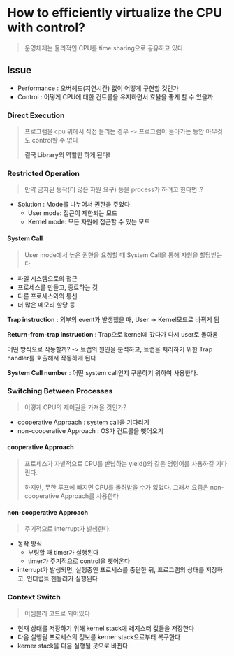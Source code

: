 # How to efficiently virtualize the CPU with control?
> 운영체제는 물리적인 CPU를 time sharing으로 공유하고 있다.

## Issue
- Performance : 오버헤드(지연시간) 없이 어떻게 구현할 것인가
- Control : 어떻게 CPU에 대한 컨트롤을 유지하면서 효율을 좋게 할 수 있을까

### Direct Execution
> 프로그램을 cpu 위에서 직접 돌리는 경우 -> 프로그램이 돌아가는 동안 아무것도 control할 수 없다
>
> __결국 Library의 역할만 하게 된다!__

### Restricted Operation
> 만약 금지된 동작(더 많은 자원 요구) 등을 process가 하려고 한다면..?

- Solution : Mode를 나누어서 권한을 주었다
  - User mode: 접근이 제한되는 모드
  - Kernel mode: 모든 자원에 접근할 수 있는 모드
 
#### System Call 
> User mode에서 높은 권한을 요청할 때 System Call을 통해 자원을 할당받는다

- 파일 시스템으로의 접근
- 프로세스를 만들고, 종료하는 것
- 다른 프로세스와의 통신
- 더 많은 메모리 할당 등

__Trap instruction__ : 외부의 event가 발생했을 때, User -> Kernel모드로 바뀌게 됨

__Return-from-trap instruction__ : Trap으로 kernel에 갔다가 다시 user로 돌아옴

어떤 방식으로 작동할까? -> 트랩의 원인을 분석하고, 트랩을 처리하기 위한 Trap handler를 호출해서 작동하게 된다

__System Call number__ : 어떤 system call인지 구분하기 위하여 사용한다.

### Switching Between Processes
> 어떻게 CPU의 제어권을 가져올 것인가?

- cooperative Approach : system call을 기다리기
- non-cooperative Approach : OS가 컨트롤을 뺏어오기

#### cooperative Approach
> 프로세스가 자발적으로 CPU를 반납하는 yield()와 같은 명령어를 사용하길 기다린다.
>
> 하지만, 무한 루프에 빠지면 CPU를 돌려받을 수가 없었다. 그래서 요즘은 non-cooperative Approach를 사용한다

#### non-cooperative Approach
> 주기적으로 interrupt가 발생한다.

- 동작 방식
  - 부팅할 때 timer가 실행된다
  - timer가 주기적으로 control을 뺏어온다
- interrupt가 발생되면, 실행중인 프로세스를 중단한 뒤, 프로그램의 상태를 저장하고, 인터럽트 핸들러가 실행된다

### Context Switch
> 어셈블리 코드로 되어있다

- 현재 상태를 저장하기 위해 kernel stack에 레지스터 값들을 저장한다
- 다음 실행될 프로세스의 정보를 kerner stack으로부터 복구한다
- kerner stack을 다음 실행될 곳으로 바뀐다

